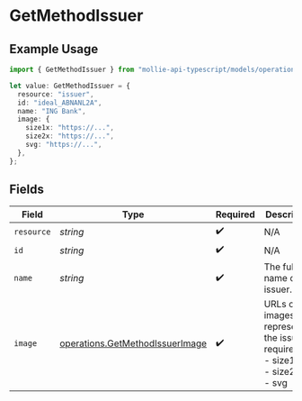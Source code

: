 # GetMethodIssuer

## Example Usage

```typescript
import { GetMethodIssuer } from "mollie-api-typescript/models/operations";

let value: GetMethodIssuer = {
  resource: "issuer",
  id: "ideal_ABNANL2A",
  name: "ING Bank",
  image: {
    size1x: "https://...",
    size2x: "https://...",
    svg: "https://...",
  },
};
```

## Fields

| Field                                                                              | Type                                                                               | Required                                                                           | Description                                                                        | Example                                                                            |
| ---------------------------------------------------------------------------------- | ---------------------------------------------------------------------------------- | ---------------------------------------------------------------------------------- | ---------------------------------------------------------------------------------- | ---------------------------------------------------------------------------------- |
| `resource`                                                                         | *string*                                                                           | :heavy_check_mark:                                                                 | N/A                                                                                | issuer                                                                             |
| `id`                                                                               | *string*                                                                           | :heavy_check_mark:                                                                 | N/A                                                                                | ideal_ABNANL2A                                                                     |
| `name`                                                                             | *string*                                                                           | :heavy_check_mark:                                                                 | The full name of the issuer.                                                       | ING Bank                                                                           |
| `image`                                                                            | [operations.GetMethodIssuerImage](../../models/operations/getmethodissuerimage.md) | :heavy_check_mark:                                                                 | URLs of images representing the issuer.<br/>required:<br/>  - size1x<br/>  - size2x<br/>  - svg |                                                                                    |